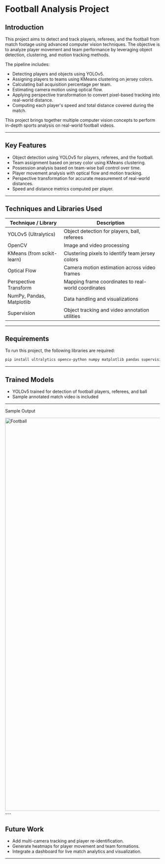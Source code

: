 # Football Analysis Project

## Introduction

This project aims to detect and track players, referees, and the football from match footage using advanced computer vision techniques. The objective is to analyze player movement and team performance by leveraging object detection, clustering, and motion tracking methods.

The pipeline includes:

* Detecting players and objects using YOLOv5.
* Assigning players to teams using KMeans clustering on jersey colors.
* Calculating ball acquisition percentage per team.
* Estimating camera motion using optical flow.
* Applying perspective transformation to convert pixel-based tracking into real-world distance.
* Computing each player's speed and total distance covered during the match.

This project brings together multiple computer vision concepts to perform in-depth sports analysis on real-world football videos.

---

## Key Features

* Object detection using YOLOv5 for players, referees, and the football.
* Team assignment based on jersey color using KMeans clustering.
* Possession analysis based on team-wise ball control over time.
* Player movement analysis with optical flow and motion tracking.
* Perspective transformation for accurate measurement of real-world distances.
* Speed and distance metrics computed per player.

---

## Techniques and Libraries Used

| Technique / Library        | Description                                         |
| -------------------------- | --------------------------------------------------- |
| YOLOv5 (Ultralytics)       | Object detection for players, ball, referees        |
| OpenCV                     | Image and video processing                          |
| KMeans (from scikit-learn) | Clustering pixels to identify team jersey colors    |
| Optical Flow               | Camera motion estimation across video frames        |
| Perspective Transform      | Mapping frame coordinates to real-world coordinates |
| NumPy, Pandas, Matplotlib  | Data handling and visualizations                    |
| Supervision                | Object tracking and video annotation utilities      |

---

## Requirements

To run this project, the following libraries are required:

```bash
pip install ultralytics opencv-python numpy matplotlib pandas supervision
```

---

## Trained Models

* YOLOv5 trained for detection of football players, referees, and ball
* Sample annotated match video is included

---
Sample Output


<img width="2468" height="1276" alt="Football" src="https://github.com/user-attachments/assets/06027459-60a2-4ad5-9b6b-e5f818fb84d4" />
---

## Future Work

* Add multi-camera tracking and player re-identification.
* Generate heatmaps for player movement and team formations.
* Integrate a dashboard for live match analytics and visualization.

---
